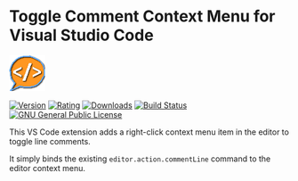 # Toggle Comment Context Menu for Visual Studio Code

[![logo](./icon.png?raw=true)](https://github.com/RenanMsV/toggle-comment-context-menu-vscode)

[![Version](https://img.shields.io/visual-studio-marketplace/v/Renan-MsV.toggle-comment-context-menu.svg?logo=visual%20studio%20code)](https://marketplace.visualstudio.com/items?itemName=Renan-MsV.toggle-comment-context-menu) [![Rating](https://img.shields.io/visual-studio-marketplace/stars/Renan-MsV.toggle-comment-context-menu.svg?logo=visual%20studio%20code)](https://marketplace.visualstudio.com/items?itemName=Renan-MsV.toggle-comment-context-menu) [![Downloads](https://img.shields.io/visual-studio-marketplace/d/Renan-MsV.toggle-comment-context-menu.svg?logo=visual%20studio%20code)](https://marketplace.visualstudio.com/items?itemName=Renan-MsV.toggle-comment-context-menu) [![Build Status](https://img.shields.io/travis/com/RenanMsV/toggle-comment-context-menu-vscode?logo=travis)](https://travis-ci.com/RenanMsV/toggle-comment-context-menu-vscode) [![GNU General Public License](https://img.shields.io/github/license/RenanMsV/toggle-comment-context-menu-vscode?logo=github)](http://www.gnu.org/licenses/gpl-3.0.en.html)

This VS Code extension adds a right-click context menu item in the editor to toggle line comments.

It simply binds the existing `editor.action.commentLine` command to the editor context menu.
